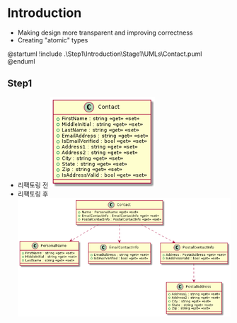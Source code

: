 # Introduction
- Making design more transparent and improving correctness
- Creating "atomic" types

@startuml
!include .\\Step1\\Introduction\\Stage1\\UMLs\\Contact.puml
@enduml

## Step1
- 리팩토링 전
  ![Class Diagram](./Step1/Introduction/Stage1/UMLs/include.png)
- 리팩토링 후
  ![Class Diagram](./Step1/Introduction/Stage2/UMLs/include.png)

                                                                                               
